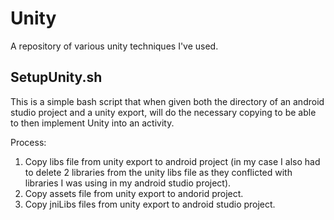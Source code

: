 # Unity
A repository of various unity techniques I've used.

## SetupUnity.sh

This is a simple bash script that when given both the directory of an android studio project and a unity export, will do the necessary copying to be able to then implement Unity into an activity.

Process:
1) Copy libs file from unity export to android project (in my case I also had to delete 2 libraries from the unity libs file as they conflicted with libraries I was using in my android studio project).
2) Copy assets file from unity export to andorid project.
3) Copy jniLibs files from unity export to android studio project.
